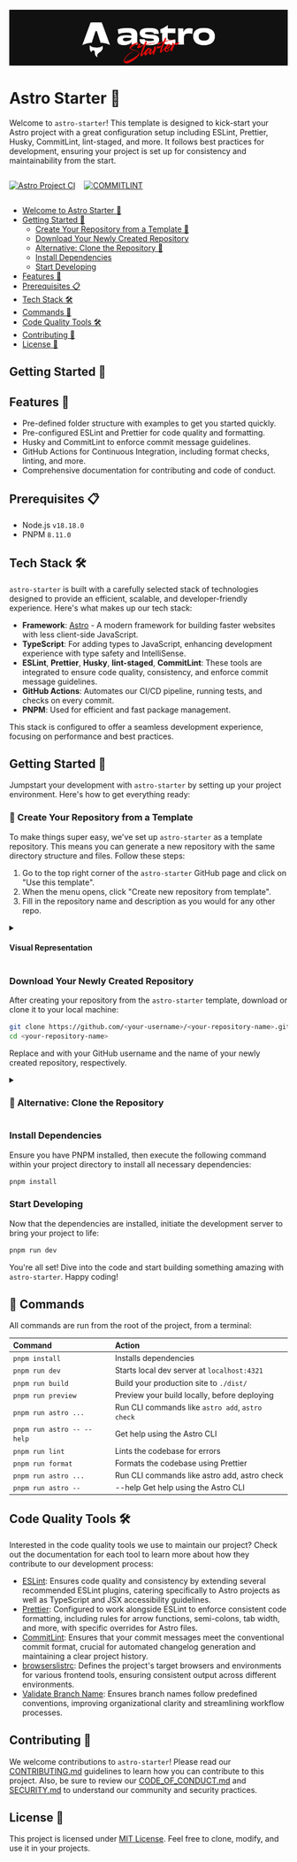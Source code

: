 ![Astro Starter](./public/assets/images/readme/cover.jpg)

# Astro Starter 🚀

Welcome to `astro-starter`! This template is designed to kick-start your Astro project with a great configuration setup including ESLint, Prettier, Husky, CommitLint, lint-staged, and more. It follows best practices for development, ensuring your project is set up for consistency and maintainability from the start.

<div style="display: flex; gap: 1rem;">

[![Astro Project CI](https://github.com/Zyruks/astro-starter/actions/workflows/ci.yml/badge.svg?branch=main)](https://github.com/Zyruks/astro-starter/actions/workflows/ci.yml)

[![COMMITLINT](https://github.com/Zyruks/astro-starter/actions/workflows/commitlint.yml/badge.svg?branch=main)](https://github.com/Zyruks/astro-starter/actions/workflows/commitlint.yml)

</div>

- [Welcome to Astro Starter 🚀](#astro-starter-🚀)
- [Getting Started 🏁](#getting-started-🏁)
  - [Create Your Repository from a Template 🌠](#🌠-create-your-repository-from-a-template)
  - [Download Your Newly Created Repository](#download-your-newly-created-repository)
  - [Alternative: Clone the Repository 🚀](#🚀-alternative-clone-the-repository)
  - [Install Dependencies](#install-dependencies)
  - [Start Developing](#start-developing)
- [Features 🌟](#features-🌟)
- [Prerequisites 📋](#prerequisites-📋)
- [Tech Stack 🛠️](#tech-stack-🛠️)
- [Commands 🧞](#🧞-commands)
- [Code Quality Tools 🛠️](#code-quality-tools-🛠️)
- [Contributing 🤝](#contributing-🤝)
- [License 📄](#license-📄)

## Getting Started 🏁

## Features 🌟

- Pre-defined folder structure with examples to get you started quickly.
- Pre-configured ESLint and Prettier for code quality and formatting.
- Husky and CommitLint to enforce commit message guidelines.
- GitHub Actions for Continuous Integration, including format checks, linting, and more.
- Comprehensive documentation for contributing and code of conduct.

## Prerequisites 📋

- Node.js `v18.18.0`
- PNPM `8.11.0`

## Tech Stack 🛠️

`astro-starter` is built with a carefully selected stack of technologies designed to provide an efficient, scalable, and developer-friendly experience. Here's what makes up our tech stack:

- **Framework**: [Astro](https://astro.build/) - A modern framework for building faster websites with less client-side JavaScript.
- **TypeScript**: For adding types to JavaScript, enhancing development experience with type safety and IntelliSense.
- **ESLint**, **Prettier**, **Husky**, **lint-staged**, **CommitLint**: These tools are integrated to ensure code quality, consistency, and enforce commit message guidelines.
- **GitHub Actions**: Automates our CI/CD pipeline, running tests, and checks on every commit.
- **PNPM**: Used for efficient and fast package management.

This stack is configured to offer a seamless development experience, focusing on performance and best practices.

## Getting Started 🏁

Jumpstart your development with `astro-starter` by setting up your project environment. Here's how to get everything ready:

### 🌠 Create Your Repository from a Template

To make things super easy, we've set up `astro-starter` as a template repository. This means you can generate a new repository with the same directory structure and files. Follow these steps:

1. Go to the top right corner of the `astro-starter` GitHub page and click on "Use this template".
2. When the menu opens, click "Create new repository from template".
3. Fill in the repository name and description as you would for any other repo.

<details>
<summary>

#### Visual Representation

</summary>

![Create from template GIF placeholder](./public/assets/images/readme/how-to-template.gif)

</details>

### Download Your Newly Created Repository

After creating your repository from the `astro-starter` template, download or clone it to your local machine:

```bash
git clone https://github.com/<your-username>/<your-repository-name>.git
cd <your-repository-name>
```

Replace <your-username> and <your-repository-name> with your GitHub username and the name of your newly created repository, respectively.

<details>
<summary>

### 🚀 Alternative: Clone the Repository

</summary>

If you prefer to clone the repository directly, you can do so by running the following commands in your terminal:

```bash
git clone https://github.com/zyruks/astro-starter.git
cd astro-starter
```

</details>

### Install Dependencies

Ensure you have PNPM installed, then execute the following command within your project directory to install all necessary dependencies:

```bash
pnpm install
```

### Start Developing

Now that the dependencies are installed, initiate the development server to bring your project to life:

```bash
pnpm run dev
```

You're all set! Dive into the code and start building something amazing with `astro-starter`. Happy coding!

## 🧞 Commands

All commands are run from the root of the project, from a terminal:

| Command                    | Action                                           |
| :------------------------- | :----------------------------------------------- |
| `pnpm install`             | Installs dependencies                            |
| `pnpm run dev`             | Starts local dev server at `localhost:4321`      |
| `pnpm run build`           | Build your production site to `./dist/`          |
| `pnpm run preview`         | Preview your build locally, before deploying     |
| `pnpm run astro ...`       | Run CLI commands like `astro add`, `astro check` |
| `pnpm run astro -- --help` | Get help using the Astro CLI                     |
| `pnpm run lint`            | Lints the codebase for errors                    |
| `pnpm run format`          | Formats the codebase using Prettier              |
| `pnpm run astro ...`       | Run CLI commands like astro add, astro check     |
| `pnpm run astro --`        | --help Get help using the Astro CLI              |

## Code Quality Tools 🛠️

Interested in the code quality tools we use to maintain our project? Check out the documentation for each tool to learn more about how they contribute to our development process:

- [ESLint](docs/code-quality-tools/eslint.md): Ensures code quality and consistency by extending several recommended ESLint plugins, catering specifically to Astro projects as well as TypeScript and JSX accessibility guidelines.
- [Prettier](docs/code-quality-tools/prettier.md): Configured to work alongside ESLint to enforce consistent code formatting, including rules for arrow functions, semi-colons, tab width, and more, with specific overrides for Astro files.
- [CommitLint](docs/code-quality-tools/commitlint.md): Ensures that your commit messages meet the conventional commit format, crucial for automated changelog generation and maintaining a clear project history.
- [browserslistrc](docs/code-quality-tools/browserslistrc.md): Defines the project's target browsers and environments for various frontend tools, ensuring consistent output across different environments.
- [Validate Branch Name](docs/code-quality-tools/validate-branch-name.md): Ensures branch names follow predefined conventions, improving organizational clarity and streamlining workflow processes.

## Contributing 🤝

We welcome contributions to `astro-starter`! Please read our [CONTRIBUTING.md](docs/CONTRIBUTING.md) guidelines to learn how you can contribute to this project. Also, be sure to review our [CODE_OF_CONDUCT.md](docs/CODE_OF_CONDUCT.md) and [SECURITY.md](docs/SECURITY.md) to understand our community and security practices.

## License 📄

This project is licensed under [MIT License](LICENSE.md). Feel free to clone, modify, and use it in your projects.
